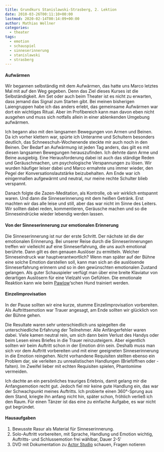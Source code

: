 ```yaml
---
title: Grundkurs Stanislawski-Strasberg, 2. Lektion
date: 2010-03-26T00:11:10+00:00
lastmod: 2020-02-14T00:14:09+00:00
author: Mathias Wellner
categories:
  - theater
tags:
  - emotion
  - schauspiel
  - sinneserinnerung
  - stanislawski
  - strasberg
---
```


#### Aufwärmen

Wir begannen selbständig mit dem Aufwärmen, das hatte uns Marco letztes Mal mit auf den Weg gegeben. Denn das Ziel dieses Kurses ist die Selbständigkeit. Am Set oder auch beim Theater ist es nicht zu erwarten, dass jemand das Signal zum Starten gibt. Bei meinen bisherigen Laiengruppen habe ich das anders erlebt, das gemeinsame Aufwärmen war dort ein wichtiges Ritual. Aber im Profibereich kann man davon eben nicht ausgehen und muss sich notfalls allein in einer ablenkenden Umgebung aufwärmen.

Ich begann also mit den langsamen Bewegungen von Armen und Beinen. Da ich vorher klettern war, spürte ich Unterarme und Schultern besonders deutlich, das Schneeschuh-Wochenende steckte mir auch noch in den Beinen. Der Bedarf an Aufwärmung ist jeden Tag anders, das gilt es mit diesen langsamen Bewegungen herauszufinden. Ich dehnte dann Arme und Beine ausgiebig. Eine Herausforderung dabei ist auch das ständige Reden und Geräuschmachen, um psychologische Verspannungen zu lösen. Wir wurden häufiger leiser dabei und Marco ermahnte uns immer wieder, den Pegel der Konversationslautstärke beizubehalten. Am Ende war ich einigermaßen aufgewärmt und neutral, nur meine rechte Schulter blieb verspannt.

Danach folgte die Zazen-Meditation, als Kontrolle, ob wir wirklich entspannt waren. Und dann die Sinneserinnerung mit dem heißen Getränk. Erst machten wir das alle leise und still, aber das war nicht im Sinne des Leiters. Wir sollten dabei reden, kommentieren, Geräusche machen und so die Sinneseindrücke wieder lebendig werden lassen.

#### Von der Sinneserinnerung zur emotionalen Erinnerung

Die Sinneserinnerung ist nur der erste Schritt. Der nächste ist die der emotionalen Erinnerung. Bei unserer Reise durch die Sinneserinnerungen treffen wir vielleicht auf eine Sinneserfahrung, die uns auch emotional berührte. Dann gilt es den genauen Auslöser zu ermitteln. Welcher Sinneseindruck war hauptverantwortlich? Wenn man später auf der Bühne eine solche Emotion darstellen soll, kann man sich an die auslösende Sinneserfahrung erinnern und so in den gewünschten emotionalen Zustand gelangen. Als guter Schauspieler verfügt man über eine breite Klaviatur von derartigen Auslösern für eine Vielzahl von Gefühlen. Die emotionale Reaktion kann wie beim [Pawlow](http://de.wikipedia.org/wiki/Iwan_Petrowitsch_Pawlow)&#8216;schen Hund trainiert werden.

#### Einzelimprovisation

In der Pause sollten wir eine kurze, stumme Einzelimprovisation vorbereiten. Als Auftrittsemotion war Trauer angesagt, am Ende sollten wir glücklich von der Bühne gehen.

Die Resultate waren sehr unterschiedlich uns spiegelten die unterschiedliche Erfahrung der Teilnehmer. Alle Anfängerfehler waren dabei. Viele kamen neutral rein, um sich dann beim Verlust des Handys oder beim Lesen eines Briefes in die Trauer reinzusteigern. Aber eigentlich sollten wir beim Auftritt schon in der Emotion drin sein. Deshalb muss man sich vor dem Auftritt vorbereiten und mit einer geeigneten Sinneserinnerung in die Emotion reingehen. Nicht vorhandene Requisiten stellten ebenso ein Problem dar, sie verleiten zu unrealistischen Handlungen (Brieföffnen oder -falten). Im Zweifel lieber mit echten Requisiten spielen, Phantomime vermeiden.

Ich dachte an ein persönliches trauriges Erlebnis, damit gelang mir die Anfangsemotion recht gut. Jedoch fiel mir keine gute Handlung ein, das war der Schwachpunkt meines Auftritts. Ich probierte einen 360&deg;-Sprung aus dem Stand, kriegte ihn anfang nicht hin, später schon, fröhlich verließ ich den Raum. Für einen Tänzer ist das eine zu einfache Aufgabe, es war nicht gut begründet.

#### Hausaufgaben

1. Bewusste Rasur als Material für Sinneserinnerung.
2. Solo-Auftritt vorbereiten, mit Sprache, Handlung und Emotion wichtig, Auftritts- und Schlussemotion frei wählbar, Dauer 2-5&#8242;
3. DVD mit Dokumentation zu [Actor Studio](http://www.actorsstudio.org/) schauen, Fragen notieren
